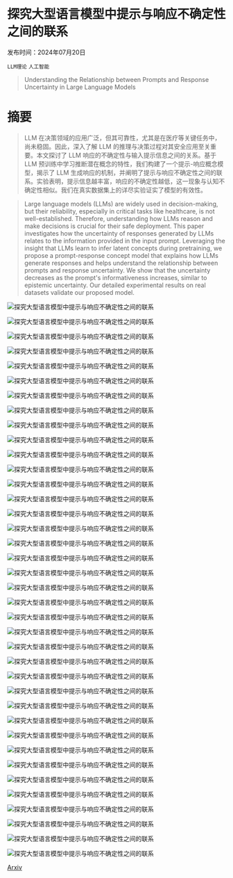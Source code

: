 # 探究大型语言模型中提示与响应不确定性之间的联系

发布时间：2024年07月20日

`LLM理论` `人工智能`

> Understanding the Relationship between Prompts and Response Uncertainty in Large Language Models

# 摘要

> LLM 在决策领域的应用广泛，但其可靠性，尤其是在医疗等关键任务中，尚未稳固。因此，深入了解 LLM 的推理与决策过程对其安全应用至关重要。本文探讨了 LLM 响应的不确定性与输入提示信息之间的关系。基于 LLM 预训练中学习推断潜在概念的特性，我们构建了一个提示-响应概念模型，揭示了 LLM 生成响应的机制，并阐明了提示与响应不确定性之间的联系。实验表明，提示信息越丰富，响应的不确定性越低，这一现象与认知不确定性相似。我们在真实数据集上的详尽实验证实了模型的有效性。

> Large language models (LLMs) are widely used in decision-making, but their reliability, especially in critical tasks like healthcare, is not well-established. Therefore, understanding how LLMs reason and make decisions is crucial for their safe deployment. This paper investigates how the uncertainty of responses generated by LLMs relates to the information provided in the input prompt. Leveraging the insight that LLMs learn to infer latent concepts during pretraining, we propose a prompt-response concept model that explains how LLMs generate responses and helps understand the relationship between prompts and response uncertainty. We show that the uncertainty decreases as the prompt's informativeness increases, similar to epistemic uncertainty. Our detailed experimental results on real datasets validate our proposed model.

![探究大型语言模型中提示与响应不确定性之间的联系](../../../paper_images/2407.14845/model.png)

![探究大型语言模型中提示与响应不确定性之间的联系](../../../paper_images/2407.14845/total_std_gpt-4-0613.png)

![探究大型语言模型中提示与响应不确定性之间的联系](../../../paper_images/2407.14845/total_std_gpt3.5-turbo.png)

![探究大型语言模型中提示与响应不确定性之间的联系](../../../paper_images/2407.14845/Normalized_Predictive_Entropy.png)

![探究大型语言模型中提示与响应不确定性之间的联系](../../../paper_images/2407.14845/noise_masked_short_string_updated.png)

![探究大型语言模型中提示与响应不确定性之间的联系](../../../paper_images/2407.14845/noise_corrupted_long_string_updated.png)

![探究大型语言模型中提示与响应不确定性之间的联系](../../../paper_images/2407.14845/noise_prepend_long_string_updated.png)

![探究大型语言模型中提示与响应不确定性之间的联系](../../../paper_images/2407.14845/noise_append_long_string_updated.png)

![探究大型语言模型中提示与响应不确定性之间的联系](../../../paper_images/2407.14845/noise_insert_long_string_updated.png)

![探究大型语言模型中提示与响应不确定性之间的联系](../../../paper_images/2407.14845/accuracy_medqa_v2.png)

![探究大型语言模型中提示与响应不确定性之间的联系](../../../paper_images/2407.14845/empirical_entropy_medqa_v2.png)

![探究大型语言模型中提示与响应不确定性之间的联系](../../../paper_images/2407.14845/compositionality.png)

![探究大型语言模型中提示与响应不确定性之间的联系](../../../paper_images/2407.14845/uncertainty_gpt35_insert_semantically_meaningful_strings.png)

![探究大型语言模型中提示与响应不确定性之间的联系](../../../paper_images/2407.14845/state_chain.png)

![探究大型语言模型中提示与响应不确定性之间的联系](../../../paper_images/2407.14845/noise_masked_short_string_updated.png)

![探究大型语言模型中提示与响应不确定性之间的联系](../../../paper_images/2407.14845/noise_masked_long_string_updated.png)

![探究大型语言模型中提示与响应不确定性之间的联系](../../../paper_images/2407.14845/noise_corrupted_short_string_updated.png)

![探究大型语言模型中提示与响应不确定性之间的联系](../../../paper_images/2407.14845/noise_corrupted_long_string_updated.png)

![探究大型语言模型中提示与响应不确定性之间的联系](../../../paper_images/2407.14845/noise_prepend_short_string_updated.png)

![探究大型语言模型中提示与响应不确定性之间的联系](../../../paper_images/2407.14845/noise_prepend_long_string_updated.png)

![探究大型语言模型中提示与响应不确定性之间的联系](../../../paper_images/2407.14845/noise_append_short_string_updated.png)

![探究大型语言模型中提示与响应不确定性之间的联系](../../../paper_images/2407.14845/noise_append_long_string_updated.png)

![探究大型语言模型中提示与响应不确定性之间的联系](../../../paper_images/2407.14845/noise_insert_short_string_updated.png)

![探究大型语言模型中提示与响应不确定性之间的联系](../../../paper_images/2407.14845/noise_insert_long_string_updated.png)

![探究大型语言模型中提示与响应不确定性之间的联系](../../../paper_images/2407.14845/simulation_illustration.png)

![探究大型语言模型中提示与响应不确定性之间的联系](../../../paper_images/2407.14845/gamma.png)

![探究大型语言模型中提示与响应不确定性之间的联系](../../../paper_images/2407.14845/p.png)

![探究大型语言模型中提示与响应不确定性之间的联系](../../../paper_images/2407.14845/d.png)

![探究大型语言模型中提示与响应不确定性之间的联系](../../../paper_images/2407.14845/policy_evo_farsighted_under.png)

![探究大型语言模型中提示与响应不确定性之间的联系](../../../paper_images/2407.14845/policy_evo_myopic_under.png)

![探究大型语言模型中提示与响应不确定性之间的联系](../../../paper_images/2407.14845/policy_evo_overconfident_under.png)

![探究大型语言模型中提示与响应不确定性之间的联系](../../../paper_images/2407.14845/policy_evo_underconfident_under.png)

![探究大型语言模型中提示与响应不确定性之间的联系](../../../paper_images/2407.14845/policy_evo_stubborn_under.png)

![探究大型语言模型中提示与响应不确定性之间的联系](../../../paper_images/2407.14845/policy_evo_farsighted_more.png)

![探究大型语言模型中提示与响应不确定性之间的联系](../../../paper_images/2407.14845/policy_evo_myopic_more.png)

![探究大型语言模型中提示与响应不确定性之间的联系](../../../paper_images/2407.14845/policy_evo_overconfident_more.png)

![探究大型语言模型中提示与响应不确定性之间的联系](../../../paper_images/2407.14845/policy_evo_underconfident_more.png)

![探究大型语言模型中提示与响应不确定性之间的联系](../../../paper_images/2407.14845/policy_evo_stubborn_more.png)

[Arxiv](https://arxiv.org/abs/2407.14845)